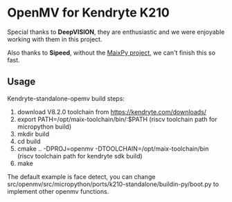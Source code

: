 OpenMV for Kendryte K210
======
Special thanks to **DeepVISION**, they are enthusiastic and we were enjoyable working with them in this project.

Also thanks to **Sipeed**, without the [MaixPy project](http://github.com/sipeed/MaixPy), we can't finish this so fast.

## Usage

Kendryte-standalone-opemv build steps:
1. download V8.2.0 toolchain from https://kendryte.com/downloads/
2. export PATH=/opt/maix-toolchain/bin/:$PATH (riscv toolchain path for micropython build)
3. mkdir build
4. cd build
5. cmake .. -DPROJ=openmv -DTOOLCHAIN=/opt/maix-toolchain/bin (riscv toolchain path for kendryte sdk build)
6. make

The default example is face detect, you can change src/openmv/src/micropython/ports/k210-standalone/buildin-py/boot.py to implement other openmv functions.
